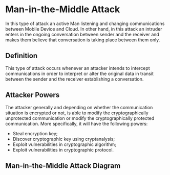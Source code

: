 # Man-in-the-Middle Attack

In this type of attack an active Man listening and changing communications between Mobile Device and Cloud. In other hand, in this attack an intruder enters in the ongoing conversation between sender and the receiver and makes them believe that conversation is taking place between them only.


## Definition

This type of attack occurs whenever an attacker intends to intercept communications in order to interpret or alter the original data in transit between the sender and the receiver establishing a conversation.

## Attacker Powers

The attacker generally and depending on whether the communication situation is encrypted or not, is able to modify the cryptographically unprotected communication or modify the cryptographically protected communication. More specifically, it will have the following powers:

 * Steal encryption key;
 * Discover cryptographic key using cryptanalysis;
 * Exploit vulnerabilities in cryptographic algorithm;
 * Exploit vulnerabilities in cryptographic protocol.
 
## Man-in-the-Middle Attack Diagram


